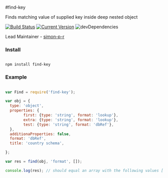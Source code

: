#find-key

Finds matching value of supplied key inside deep nested object

[![Build Status](https://travis-ci.org/simon-p-r/find-key.svg?branch=master)](https://travis-ci.org/simon-p-r/find-key)
[![Current Version](https://img.shields.io/npm/v/find-key.svg)](https://www.npmjs.org/package/require-plus)
![devDependencies](http://img.shields.io/david/dev/simon-p-r/find-key.svg)

Lead Maintainer - [simon-p-r](https://github.com/simon-p-r)

### Install

````ShellSession

npm install find-key

````

### Example

```js

var Find = require('find-key');

var obj = {
  type: 'object',
  properties: {
        first: {type: 'string', format: 'lookup'},
        extra: {type: 'string', format: 'lookup'},
        test: {type: 'string', format: 'dbRef'},
  },
  additionaProperties: false,
  format: 'dbRef',
  title: 'country schema',

};

var res = find(obj, 'format', []);

console.log(res); // should equal an array with the following values ['lookup', 'dbRef']

```
